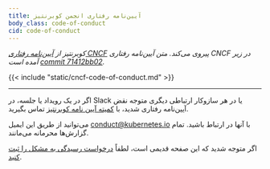 ```yaml
---
title: آیین‌نامه رفتاری انجمن کوبرنتیز
body_class: code-of-conduct
cid: code-of-conduct
---
```


_کوبرنتیز از 
[آیین‌نامه رفتاری CNCF](https://github.com/cncf/foundation/blob/main/code-of-conduct.md) پیروی می‌کند.
متن آیین‌نامه رفتاری CNCF در زیر آمده است
[commit 71412bb02](https://github.com/cncf/foundation/blob/71412bb029090d42ecbeadb39374a337bfb48a9c/code-of-conduct.md)._
<div id="cncf-code-of-conduct">
{{< include "static/cncf-code-of-conduct.md" >}}
</div>

---

اگر در یک رویداد یا جلسه، در Slack یا در هر سازوکار ارتباطی دیگری متوجه نقض آیین‌نامه رفتاری شدید، با [کمیته آیین نامه کوبرنتیز](https://git.k8s.io/community/committee-code-of-conduct) تماس بگیرید.

می‌توانید از طریق این ایمیل [conduct@kubernetes.io](mailto:conduct@kubernetes.io) با آنها در ارتباط باشید.
تمام گزارش‌ها محرمانه می‌مانند.

اگر متوجه شدید که این صفحه قدیمی است، لطفاً [درخواست رسیدگی به مشکل را ثبت کنید](https://github.com/kubernetes/website/issues/new/choose).
